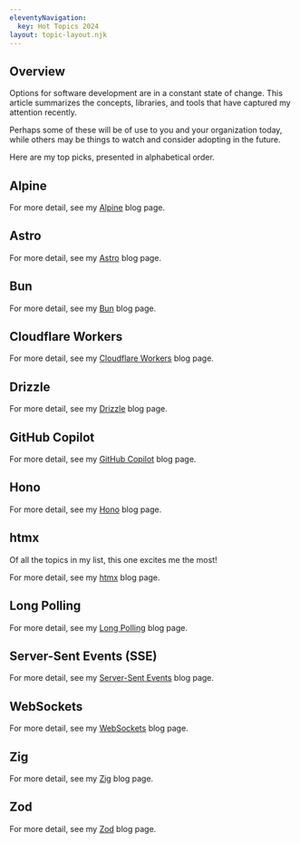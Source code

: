 ```yaml
---
eleventyNavigation:
  key: Hot Topics 2024
layout: topic-layout.njk
---
```


<style>
  img {
    border: 1px solid gray;
  }
</style>

## Overview

Options for software development are in a constant state of change.
This article summarizes the concepts, libraries, and tools
that have captured my attention recently.

Perhaps some of these will be of use to you and your organization today,
while others may be things to watch and consider adopting in the future.

Here are my top picks, presented in alphabetical order.

## Alpine

For more detail, see my
<a href="/blog/topics/#/blog/alpine/" target="_blank">Alpine</a> blog page.

## Astro

For more detail, see my
<a href="/blog/topics/#/blog/astro/" target="_blank">Astro</a> blog page.

## Bun

For more detail, see my
<a href="/blog/topics/#/blog/bun/" target="_blank">Bun</a> blog page.

## Cloudflare Workers

For more detail, see my
<a href="/blog/topics/#/blog/cloudflare-workers/" target="_blank">Cloudflare Workers</a> blog page.

## Drizzle

For more detail, see my
<a href="/blog/topics/#/blog/drizzle/" target="_blank">Drizzle</a> blog page.

## GitHub Copilot

For more detail, see my
<a href="/blog/topics/#/blog/github/copilot/" target="_blank">GitHub Copilot</a> blog page.

## Hono

For more detail, see my
<a href="/blog/topics/#/blog/hono/" target="_blank">Hono</a> blog page.

## htmx

Of all the topics in my list, this one excites me the most!

For more detail, see my
<a href="/blog/topics/#/blog/htmx/" target="_blank">htmx</a> blog page.

## Long Polling

For more detail, see my
<a href="/blog/topics/#/blog/long-polling/" target="_blank">Long Polling</a> blog page.

## Server-Sent Events (SSE)

For more detail, see my
<a href="/blog/topics/#/blog/server-sent-events/" target="_blank">Server-Sent Events</a> blog page.

## WebSockets

For more detail, see my
<a href="/blog/topics/#/blog/websockets/" target="_blank">WebSockets</a> blog page.

## Zig

For more detail, see my
<a href="/blog/topics/#/blog/zig/" target="_blank">Zig</a> blog page.

## Zod

For more detail, see my
<a href="/blog/topics/#/blog/zod/" target="_blank">Zod</a> blog page.
